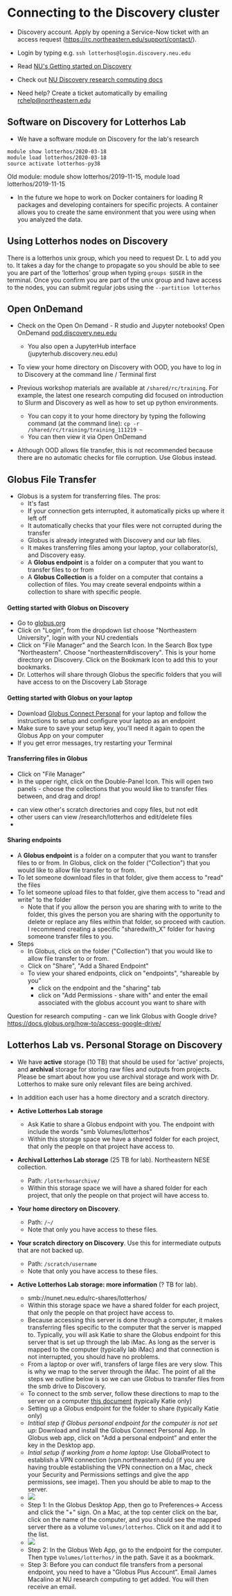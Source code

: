# Connecting to the Discovery cluster

* Discovery account. Apply by opening a Service-Now ticket with an access request (https://rc.northeastern.edu/support/contact/).

* Login by typing e.g. `ssh lotterhos@login.discovery.neu.edu`

* Read [NU's Getting started on Discovery](https://cpb-us-w2.wpmucdn.com/express.northeastern.edu/dist/1/43/files/2019/08/GettingStartedGuide-1.pdf)

* Check out [NU Discovery research computing docs](https://rc-docs.northeastern.edu/en/latest/)

* Need help? Create a ticket automatically by emailing rchelp@northeastern.edu


## Software on Discovery for Lotterhos Lab

* We have a software module on Discovery for the lab's research
```
module show lotterhos/2020-03-18
module load lotterhos/2020-03-18
source activate lotterhos-py38
```

Old module: module show lotterhos/2019-11-15, module load lotterhos/2019-11-15

* In the future we hope to work on Docker containers for loading R packages and developing containers for specific projects.
A container allows you to create the same environment that you were using when you analyzed the data.

## Using Lotterhos nodes on Discovery

There is a lotterhos unix group, which you need to request Dr. L to add you to. It takes a day for the change to propagate so you should be able to see you are part of the ‘lotterhos’ group when typing `groups $USER` in the terminal.
Once you confirm you are part of the unix group and have access to the nodes, you can submit regular jobs using the `--partition lotterhos`

## Open OnDemand

* Check on the Open On Demand - R studio and Jupyter notebooks! Open OnDemand [ood.discovery.neu.edu](ood.discovery.neu.edu)
  * You also open a JupyterHub interface (jupyterhub.discovery.neu.edu)
  
* To view your home directory on Discovery with OOD, you have to log in to Discovery at the command line / Terminal first

* Previous workshop materials are available at `/shared/rc/training`. For example, the latest one research computing did focused on introduction to Slurm and Discovery as well as how to set up python environments. 
  * You can copy it to your home directory by typing the following command (at the command line): `cp -r /shared/rc/training/training_111219 ~`
  * You can then view it via Open OnDemand
  
* Although OOD allows file transfer, this is not recommended because there are no automatic checks for file corruption. Use Globus instead.


## Globus File Transfer

* Globus is a system for transferring files. The pros:
  * It's fast
  * If your connection gets interrupted, it automatically picks up where it left off
  * It automatically checks that your files were not corrupted during the transfer
  * Globus is already integrated with Discovery and our lab files.
  * It makes transferring files among your laptop, your collaborator(s), and Discovery easy.
  * A __Globus endpoint__ is a folder on a computer that you want to transfer files to or from
  * A __Globus Collection__ is a folder on a computer that contains a collection of files. You may create several endpoints within a collection to share with specific people.
  
#### Getting started with Globus on Discovery

  * Go to [globus.org](globus.org)
  * Click on "Login", from the dropdown list choose "Northeastern University", login with your NU credentials
  * Click on "File Manager" and the Search Icon. In the Search Box type "Northeastern". Choose "northeastern#discovery". This is your home directory on Discovery. Click on the Bookmark Icon to add this to your bookmarks.
  * Dr. Lotterhos will share through Globus the specific folders that you will have access to on the Discovery Lab Storage
  
#### Getting started with Globus on your laptop

  * Download [Globus Connect Personal](https://www.globus.org/globus-connect-personal) for your laptop and follow the instructions to setup and configure your laptop as an endpoint
  * Make sure to save your setup key, you'll need it again to open the Globus App on your computer
  * If you get error messages, try restarting your Terminal
  
#### Transferring files in Globus
 * Click on "File Manager"
 * In the upper right, click on the Double-Panel Icon. This will open two panels - choose the collections that you would like to transfer files between, and drag and drop!
 
 - can view other's scratch directories and copy files, but not edit
 - other users can view /research/lotterhos and edit/delete files
 - 
  
#### Sharing endpoints

  * A __Globus endpoint__ is a folder on a computer that you want to transfer files to or from. In Globus, click on the folder ("Collection") that you would like to allow file transfer to or from.
  * To let someone download files in that folder, give them access to "read" the files
  * To let someone upload files to that folder, give them access to "read and write" to the folder
    * Note that if you allow the person you are sharing with to write to the folder, this gives the person you are sharing with the opportunity to delete or replace any files within that folder, so proceed with caution. I recommend creating a specific "sharedwith_X" folder for having someone transfer files to you.
  * Steps
    * In Globus, click on the folder ("Collection") that you would like to allow file transfer to or from.
    * Click on "Share", "Add a Shared Endpoint"
    * To view your shared endpoints, click on "endpoints", “shareable by you”
      * click on the endpoint and the "sharing" tab
      * click on "Add Permissions - share with" and enter the email associated with the globus account you want to share with
  
  
 Question for research computing - can we link Globus with Google drive? https://docs.globus.org/how-to/access-google-drive/

  
## Lotterhos Lab vs. Personal Storage on Discovery

* We have **active** storage (10 TB) that should be used for 'active' projects, and **archival** storage for storing 
raw files and outputs from projects. Please be smart about how you use archival storage and work with Dr. Lotterhos to 
make sure only relevant files are being archived.

* In addition each user has a home directory and a scratch directory.

* **Active Lotterhos Lab storage** 
  * Ask Katie to share a Globus endpoint with you. The endpoint with include the words "smb Volumes/lotterhos"
  * Within this storage space we have a shared folder for each project, that only the people on that project have access to.

* **Archival Lotterhos Lab storage** (25 TB for lab). Northeastern NESE collection. 
  * Path: `/lotterhosarchive/`
  * Within this storage space we will have a shared folder for each project, that only the people on that project will have access to.

* **Your home directory on Discovery**.  
  * Path: `/~/`
  * Note that only you have access to these files.
  
* **Your scratch directory on Discovery**. Use this for intermediate outputs that are not backed up. 
  * Path: `/scratch/username`
   * Note that only you have access to these files.

* **Active Lotterhos Lab storage: more information** (? TB for lab).  
  * smb://nunet.neu.edu/rc-shares/lotterhos/
  * Within this storage space we have a shared folder for each project, that only the people on that project have access to.
  * Because accessing this server is done through a computer, it makes transferring files specific to the computer that the server is mapped to. Typically, you will ask Katie to share the Globus endpoint for this server that is set up through the lab iMac. As long as the server is mapped to the computer (typically lab iMac) and that connection is not interrupted, you should have no problems. 
   * From a laptop or over wifi, transfers of large files are very slow. This is why we map to the server through the iMac. The point of all the steps we outline below is so we can use Globus to transfer files from the smb drive to Discovery.
  * To connect to the smb server, follow these directions to map to the server on a computer [this document](accessing_shared_storage_2020.pdf) (typically Katie only)
  * Setting up a Globus endpoint for the folder to share (typically Katie only)
   * _Intitial step if Globus personal endpoint for the computer is not set up_: Download and install the Globus Connect Personal App. In Globus web app, click on "Add a personal endpoint" and enter the key in the Desktop app.
   * _Intial setup if working from a home laptop_: Use GlobalProtect to establish a VPN connection (vpn.northeastern.edu) (if you are having trouble establishing the VPN connection on a Mac, check your Security and Permissions settings and give the app permissions, see image). Then you should be able to map to the server. 
    * ![](globalprotectgetittowork.png) 
   * Step 1: In the Globus Desktop App, then go to Preferences-> Access and click the "+" sign. On a Mac, at the top center click on the bar, click on the name of the computer, and you should see the mapped server there as a volume `Volumes/lotterhos`. Click on it and add it to the list.
    * ![](howtofindvolumeinglobusconnect.png)
   * Step 2: In the Globus Web App, go to the endpoint for the computer. Then type `Volumes/lotterhos/` in the path. Save it as a bookmark.
   * Step 3: Before you can conduct file transfers from a personal endpoint, you need to have a "Globus Plus Account". Email James Macalino at NU research computing to get added. You will then receive an email.
  


